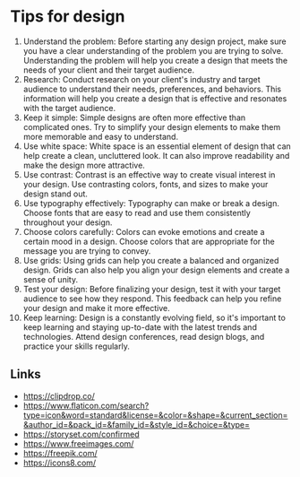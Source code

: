 # Tips for design

1. Understand the problem: Before starting any design project, make sure you have a clear understanding of the problem you are trying to solve. Understanding the problem will help you create a design that meets the needs of your client and their target audience.
2. Research: Conduct research on your client's industry and target audience to understand their needs, preferences, and behaviors. This information will help you create a design that is effective and resonates with the target audience.
3. Keep it simple: Simple designs are often more effective than complicated ones. Try to simplify your design elements to make them more memorable and easy to understand.
4. Use white space: White space is an essential element of design that can help create a clean, uncluttered look. It can also improve readability and make the design more attractive.
5. Use contrast: Contrast is an effective way to create visual interest in your design. Use contrasting colors, fonts, and sizes to make your design stand out.
6. Use typography effectively: Typography can make or break a design. Choose fonts that are easy to read and use them consistently throughout your design.
7. Choose colors carefully: Colors can evoke emotions and create a certain mood in a design. Choose colors that are appropriate for the message you are trying to convey.
8. Use grids: Using grids can help you create a balanced and organized design. Grids can also help you align your design elements and create a sense of unity.
9. Test your design: Before finalizing your design, test it with your target audience to see how they respond. This feedback can help you refine your design and make it more effective.
10. Keep learning: Design is a constantly evolving field, so it's important to keep learning and staying up-to-date with the latest trends and technologies. Attend design conferences, read design blogs, and practice your skills regularly.

## Links

- https://clipdrop.co/
- https://www.flaticon.com/search?type=icon&word=standard&license=&color=&shape=&current_section=&author_id=&pack_id=&family_id=&style_id=&choice=&type=
- https://storyset.com/confirmed
- https://www.freeimages.com/
- https://freepik.com/
- https://icons8.com/
